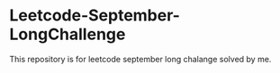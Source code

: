 # Leetcode-September-LongChallenge
This repository is for leetcode september long chalange solved by me.
